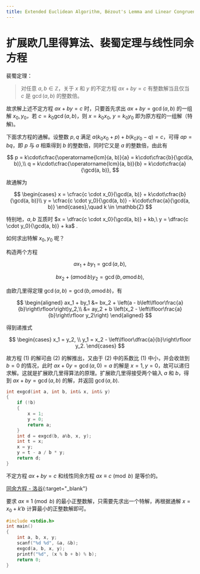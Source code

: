 ```yaml
---
title: Extended Euclidean Algorithm, Bézout's Lemma and Linear Congruence Equations
---
```


# 扩展欧几里得算法、裴蜀定理与线性同余方程

裴蜀定理：

> 对任意 $a, b \in \mathbb{Z}$，关于 $x$ 和 $y$ 的不定方程 $ax+by=c$ 有整数解当且仅当 $c$ 是 $\gcd(a,b)$ 的整数倍。

故求解上述不定方程 $ax+by=c$ 时，只要首先求出 $ax+by = \gcd(a, b)$ 的一组解 $x_0, y_0$，若 $c = k_0\gcd(a, b)$，则 $x = k_0x_0,\ y = k_0y_0$ 即为原方程的一组解（特解)。

下面求方程的通解。设整数 $p, q$ 满足 $a(k_0x_0+p)+b(k_0y_0-q) = c$，可得 $ap = bq$，即 $p$ 与 $a$ 相乘得到 $b$ 的整数倍，同时它又是 $a$ 的整数倍，由此有

$$
p = k\cdot\cfrac{\operatorname{lcm}(a, b)}{a} = k\cdot\cfrac{b}{\gcd(a, b)},\\
q = k\cdot\cfrac{\operatorname{lcm}(a, b)}{b} = k\cdot\cfrac{a}{\gcd(a, b)},
$$

故通解为

$$
\begin{cases}
x = \cfrac{c \cdot x_0}{\gcd(a, b)} + k\cdot\cfrac{b}{\gcd(a, b)}\\
y = \cfrac{c \cdot y_0}{\gcd(a, b)} - k\cdot\cfrac{a}{\gcd(a, b)}
\end{cases},\quad k \in \mathbb{Z}
$$

特别地，$a, b$ 互质时 $x = \dfrac{c \cdot x_0}{\gcd(a, b)} + kb,\ y = \dfrac{c \cdot y_0}{\gcd(a, b)} + ka$ .

如何求出特解 $x_0, y_0$ 呢？

构造两个方程

$$
ax_1+by_1 = \gcd(a, b),\tag{1}
$$

$$
bx_2+(a \operatorname{mod} b)y_2 = \gcd(b, a \operatorname{mod} b),\tag{2}
$$

由欧几里得定理 $\gcd(a, b) = \gcd(b, a \operatorname{mod} b)$，有

$$
\begin{aligned}
ax_1 + by_1 &= bx_2 + \left(a - b\left\lfloor\frac{a}{b}\right\rfloor\right)y_2,\\
&= ay_2 + b \left(x_2 - \left\lfloor\frac{a}{b}\right\rfloor y_2\right)
\end{aligned}
$$

得到递推式

$$
\begin{cases}
x_1 = y_2, \\
y_1 = x_2 - \left\lfloor\dfrac{a}{b}\right\rfloor y_2.
\end{cases}
$$

故方程 $(1)$ 的解可由 $(2)$ 的解推出，又由于 $(2)$ 中的系数比 $(1)$ 中小，并会收敛到 $b = 0$ 的情况，此时 $ax+0y = \gcd(a, 0) = a$ 的解是 $x = 1, y = 0$，故可以递归求解。这就是扩展欧几里得算法的原理。扩展欧几里得接受两个输入 $a$ 和 $b$，得到 $ax+by = \gcd(a, b)$ 的解，并返回 $\gcd(a, b)$.

```cpp
int exgcd(int a, int b, int& x, int& y)
{
    if (!b)
    {
        x = 1;
        y = 0;
        return a;
    }
    int d = exgcd(b, a%b, x, y);
    int t = x;
    x = y;
    y = t - a / b * y;
    return d;
}
```

不定方程 $ax + by = c$ 和线性同余方程 $ax \equiv c \pmod b$ 是等价的。

[同余方程 - 洛谷](https://www.luogu.com.cn/problem/P1082){:target="_blank"}

要求 $ax\equiv 1 \pmod b$ 的最小正整数解，只需要先求出一个特解，再根据通解 $x = x_0 + k' b$ 计算最小的正整数解即可。

```c++
#include <stdio.h>
int main()
{
    int a, b, x, y;
    scanf("%d %d", &a, &b);
    exgcd(a, b, x, y);
    printf("%d", (x % b + b) % b);
    return 0;
}
```
